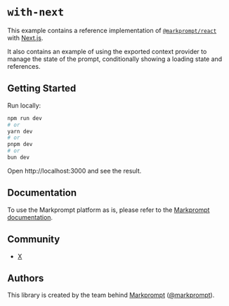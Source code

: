 # `with-next`

This example contains a reference implementation of
[`@markprompt/react`](../../packages/react/README.md) with
[Next.js](https://nextjs.org).

It also contains an example of using the exported context provider to manage the
state of the prompt, conditionally showing a loading state and references.

## Getting Started

Run locally:

```sh
npm run dev
# or
yarn dev
# or
pnpm dev
# or
bun dev
```

Open http://localhost:3000 and see the result.

## Documentation

To use the Markprompt platform as is, please refer to the
[Markprompt documentation](https://markprompt.com/docs).

## Community

- [X](https://x.com/markprompt)

## Authors

This library is created by the team behind [Markprompt](https://markprompt.com)
([@markprompt](https://x.com/markprompt)).
